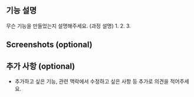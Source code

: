 ## 기능 설명
무슨 기능을 만들었는지 설명해주세요.
(과정 설명)
1.
2.
3.

## Screenshots (optional)

## 추가 사항 (optional)
- 추가하고 싶은 기능, 관련 맥락에서 수정하고 싶은 사항 등 추가로 의견을 적어주세요.

